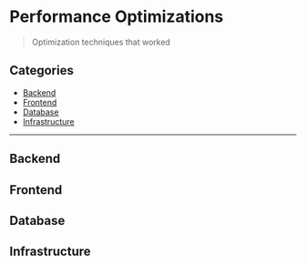 # Performance Optimizations
> Optimization techniques that worked

## Categories
- [Backend](#backend)
- [Frontend](#frontend)  
- [Database](#database)
- [Infrastructure](#infrastructure)

---

## Backend

## Frontend
<!-- Remember: Performance AND unique design -->

## Database

## Infrastructure

<!-- Add optimizations with before/after metrics when possible -->

